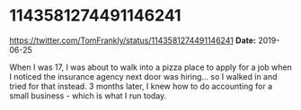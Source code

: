 # 1143581274491146241
https://twitter.com/TomFrankly/status/1143581274491146241
**Date:** 2019-06-25

When I was 17, I was about to walk into a pizza place to apply for a job when I noticed the insurance agency next door was hiring... so I walked in and tried for that instead. 3 months later, I knew how to do accounting for a small business - which is what I run today.
